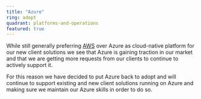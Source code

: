 ```yaml
---
title: "Azure"
ring: adopt
quadrant: platforms-and-operations
featured: true
---
```


While still generally preferring <a href="aws.html">AWS</a> over Azure as cloud-native platform for our new client solutions we see 
that Azure is gaining traction in our market and that we are getting more requests from our clients to continue to actively support it.

For this reason we have decided to put Azure back to adopt and will continue to support existing and new client solutions running on Azure 
and making sure we maintain our Azure skills in order to do so.